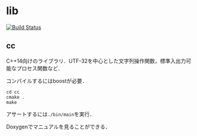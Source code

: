 # lib

[![Build Status](https://travis-ci.org/noyuno/lib.svg?branch=master)](https://travis-ci.org/noyuno/lib)

## cc

C++14向けのライブラリ．UTF-32を中心とした文字列操作関数，標準入出力可能なプロセス関数など．

コンパイルするにはboostが必要．

    cd cc
    cmake .
    make

アサートするには`./bin/main`を実行．

Doxygenでマニュアルを見ることができる．

